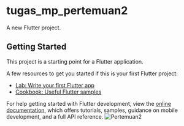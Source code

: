 # tugas_mp_pertemuan2

A new Flutter project.

## Getting Started

This project is a starting point for a Flutter application.

A few resources to get you started if this is your first Flutter project:

- [Lab: Write your first Flutter app](https://docs.flutter.dev/get-started/codelab)
- [Cookbook: Useful Flutter samples](https://docs.flutter.dev/cookbook)

For help getting started with Flutter development, view the
[online documentation](https://docs.flutter.dev/), which offers tutorials,
samples, guidance on mobile development, and a full API reference.
![Pertemuan2](https://github.com/arsyazzahra/tugas_mp_pertemuan2/assets/127503732/1ef0789b-59f4-4a70-8104-7dfbf0e2ee6b)
